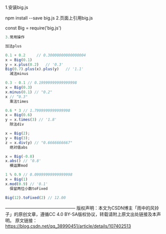 1.安装big.js

npm install --save big.js
2.页面上引用big.js

const Big = require('big.js')

```js
3.常用操作

加法plus

0.1 + 0.2     // 0.30000000000000004
x = Big(0.1)
y = x.plus(0.2)   // '0.3'
Big(0.7).plus(x).plus(y)   // '1.1'
  减法minus

0.3 - 0.1 // 0.19999999999999998
x = Big(0.3)
x.minus(0.1) // "0.2"
x // “0.3"
  乘法times

0.6 * 3 // 1.7999999999999998
x = Big(0.6)
y = x.times(3) // '1.8'
  除法div

x = Big(2);
y = Big(3);
z = x.div(y) // "0.6666666667"
  绝对值abs

x = Big(-0.8)
x.abs() // ‘0.8'
  模运算mod

1 % 0.9 // 0.09999999999999998
x = Big(1)
x.mod(0.9) // '0.1'
  保留两位小数toFixed

Big(12).toFixed(2) // 12.00
```
————————————————
版权声明：本文为CSDN博主「雨中的风铃子」的原创文章，遵循CC 4.0 BY-SA版权协议，转载请附上原文出处链接及本声明。
原文链接：https://blog.csdn.net/qq_38990451/article/details/107402513
